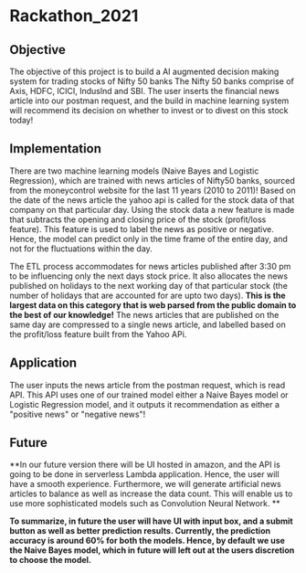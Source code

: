 # Rackathon_2021

## Objective
The objective of this project is to build a AI augmented decision making system for trading stocks of Nifty 50 banks The Nifty 50 banks comprise of Axis, HDFC, ICICI, Induslnd and SBI. The user inserts the financial news article into our postman request, and the build in machine learning system will recommend its decision on whether to invest or to divest on this stock today!

## Implementation
There are two machine learning models (Naive Bayes and Logistic Regression), which are trained with news articles of Nifty50 banks, sourced from the moneycontrol website for the last 11 years (2010 to 2011)! Based on the date of the news article the yahoo api is called for the stock data of that company on that particular day. Using the stock data a new feature is made that subtracts the opening and closing price of the stock (profit/loss feature). This feature is used to label the news as positive or negative. Hence, the model can predict only in the time frame of the entire day, and not for the fluctuations within the day.

The ETL process accommodates for news articles published after 3:30 pm to be influencing only the next days stock price.  It also allocates the news published on holidays to the next working day of that particular stock (the number of holidays that are accounted for are upto two days). **This is the largest data on this category that is web parsed from the public domain to the best of our knowledge!**  The news articles that are published on the same day are compressed to a single news article, and labelled based on the profit/loss feature built from the Yahoo APi.  


## Application
The user inputs the news article from the postman request, which is read API. This API uses one of our trained model either a Naive Bayes model or Logistic Regression model, and it outputs it recommendation as either a "positive news" or "negative news"!


## Future
**In our future version there will be UI hosted in amazon, and the API is going to be done in serverless Lambda application. Hence, the user will have a smooth experience. Furthermore, we will generate artificial news articles to balance as well as increase the data count. This will enable us to use more sophisticated models such as Convolution Neural Network. **

**To summarize, in future the user will have UI with input box, and a submit button as well as better prediction results. Currently, the prediction accuracy is around 60% for both the models. Hence, by default we use the Naive Bayes model, which in future will left out at the users discretion to choose the model.**
